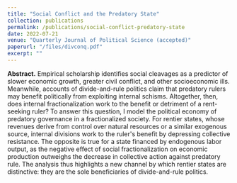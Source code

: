 ```yaml
---
title: "Social Conflict and the Predatory State"
collection: publications
permalink: /publications/social-conflict-predatory-state
date: 2022-07-21
venue: "Quarterly Journal of Political Science (accepted)"
paperurl: "/files/divconq.pdf"
excerpt: ""
---
```


**Abstract.**
Empirical scholarship identifies social cleavages as a predictor of slower economic growth, greater civil conflict, and other socioeconomic ills.
Meanwhile, accounts of divide-and-rule politics claim that predatory rulers may benefit politically from exploiting internal schisms.
Altogether, then, does internal fractionalization work to the benefit or detriment of a rent-seeking ruler?
To answer this question, I model the political economy of predatory governance in a fractionalized society.
For rentier states, whose revenues derive from control over natural resources or a similar exogenous source, internal divisions work to the ruler's benefit by depressing collective resistance.
The opposite is true for a state financed by endogenous labor output, as the negative effect of social fractionalization on economic production outweighs the decrease in collective action against predatory rule.
The analysis thus highlights a new channel by which rentier states are distinctive: they are the sole beneficiaries of divide-and-rule politics.
